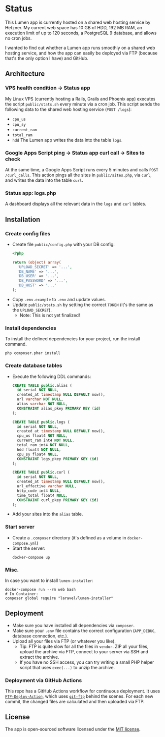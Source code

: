 # Status
This Lumen app is currently hosted on a shared web hosting service by Hetzner. My current web space has 10 GB of HDD, 192 MB RAM, an execution limit of up to 120 seconds, a PostgreSQL 9 database, and allows no cron jobs.

I wanted to find out whether a Lumen app runs smoothly on a shared web hosting service, and how the app can easily be deployed via FTP (because that's the only option I have) and GitHub.

## Architecture
### VPS health condition → Status app
My Linux VPS (currently hosting a Rails, Grails and Phoenix app) executes the script `public/stats.sh` every minute via a cron job.
This script sends the following data to the shared web hosting service (`POST /logs`):
- `cpu_us`
- `cpu_sy`
- `current_ram`
- `total_ram`
- `hdd`
The Lumen app writes the data into the table `logs`.

### Google Apps Script ping → Status app curl call → Sites to check
At the same time, a Google Apps Script runs every 5 minutes and calls `POST /curl_calls`. This action pings all the sites in `public/sites.php`, via `curl`, and writes the data into the table `curl`.

### Status app: logs.php
A dashboard displays all the relevant data in the `logs` and `curl` tables.

## Installation
### Create config files
- Create file `public/config.php` with your DB config:
  ```php
  <?php

  return (object) array(
    'UPLOAD_SECRET' => '...',
    'DB_NAME' => '...',
    'DB_USER' => '...',
    'DB_PASSWORD' => '...',
    'DB_HOST' => '...'
  );
  ```
- Copy `.env.example` to `.env` and update values.
- Update `public/stats.sh` by setting the correct `TOKEN` (it's the same as the `UPLOAD_SECRET`).
  - Note: This is not yet finalized!

### Install dependencies
To install the defined dependencies for your project, run the install command.
```shell
php composer.phar install
```

### Create database tables
- Execute the following DDL commands:
  ```sql
  CREATE TABLE public.alias (
    id serial NOT NULL,
    created_at timestamp NULL DEFAULT now(),
    url varchar NOT NULL,
    alias varchar NOT NULL,
    CONSTRAINT alias_pkey PRIMARY KEY (id)
  );

  CREATE TABLE public.logs (
    id serial NOT NULL,
    created_at timestamp NULL DEFAULT now(),
    cpu_us float4 NOT NULL,
    current_ram int4 NOT NULL,
    total_ram int4 NOT NULL,
    hdd float4 NOT NULL,
    cpu_sy float4 NULL,
    CONSTRAINT logs_pkey PRIMARY KEY (id)
  );

  CREATE TABLE public.curl (
    id serial NOT NULL,
    created_at timestamp NULL DEFAULT now(),
    url_effective varchar NULL,
    http_code int4 NULL,
    time_total float4 NULL,
    CONSTRAINT curl_pkey PRIMARY KEY (id)
  );
  ```
- Add your sites into the `alias` table.

### Start server
- Create a `.composer` directory (it's defined as a volume in `docker-compose.yml`)
- Start the server:
  ```
  docker-compose up
  ```

### Misc.
In case you want to install `lumen-installer`:
```shell
docker-compose run --rm web bash
# In Container:
composer global require "laravel/lumen-installer"
```

## Deployment
- Make sure you have installed all dependencies via `composer`.
- Make sure your `.env` file contains the correct configuration (`APP_DEBUG`, database connection, etc.).
- Upload all your files via FTP (or whatever you like).
  - Tip: FTP is quite slow for all the files in `vendor`. ZIP all your files, upload the archive via FTP, connect to your server via SSH and extract the archive.
  - If you have no SSH access, you can try writing a small PHP helper script that uses `exec(...)` to unzip the archive.

### Deployment via GitHub Actions
This repo has a GitHub Actions workflow for continuous deployment. It uses [`FTP-Deploy-Action`](https://github.com/SamKirkland/FTP-Deploy-Action), which uses [`git-ftp`](https://github.com/git-ftp/git-ftp) behind the scenes. For each new commit, the changed files are calculated and then uploaded via FTP.

## License

The app is open-sourced software licensed under the [MIT license](https://opensource.org/licenses/MIT).
